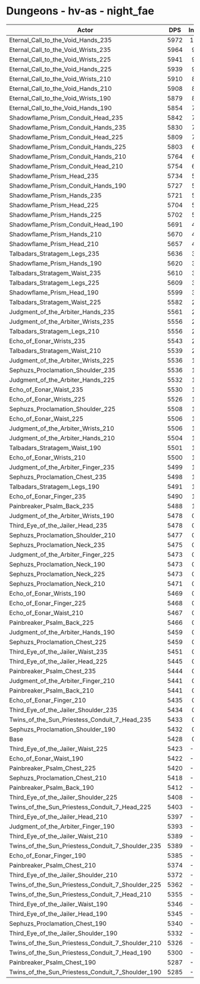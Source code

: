 # Dungeons - hv-as - night_fae
| Actor | DPS | Increase |
|---|:---:|:---:|
|Eternal_Call_to_the_Void_Hands_235|5972|10.01%|
|Eternal_Call_to_the_Void_Wrists_235|5964|9.86%|
|Eternal_Call_to_the_Void_Wrists_225|5941|9.44%|
|Eternal_Call_to_the_Void_Hands_225|5939|9.40%|
|Eternal_Call_to_the_Void_Wrists_210|5910|8.87%|
|Eternal_Call_to_the_Void_Hands_210|5908|8.83%|
|Eternal_Call_to_the_Void_Wrists_190|5879|8.30%|
|Eternal_Call_to_the_Void_Hands_190|5854|7.84%|
|Shadowflame_Prism_Conduit_Head_235|5842|7.62%|
|Shadowflame_Prism_Conduit_Hands_235|5830|7.40%|
|Shadowflame_Prism_Conduit_Head_225|5809|7.01%|
|Shadowflame_Prism_Conduit_Hands_225|5803|6.90%|
|Shadowflame_Prism_Conduit_Hands_210|5764|6.18%|
|Shadowflame_Prism_Conduit_Head_210|5754|6.00%|
|Shadowflame_Prism_Head_235|5734|5.63%|
|Shadowflame_Prism_Conduit_Hands_190|5727|5.50%|
|Shadowflame_Prism_Hands_235|5721|5.39%|
|Shadowflame_Prism_Head_225|5704|5.08%|
|Shadowflame_Prism_Hands_225|5702|5.04%|
|Shadowflame_Prism_Conduit_Head_190|5691|4.84%|
|Shadowflame_Prism_Hands_210|5670|4.45%|
|Shadowflame_Prism_Head_210|5657|4.21%|
|Talbadars_Stratagem_Legs_235|5636|3.82%|
|Shadowflame_Prism_Hands_190|5620|3.53%|
|Talbadars_Stratagem_Waist_235|5610|3.34%|
|Talbadars_Stratagem_Legs_225|5609|3.33%|
|Shadowflame_Prism_Head_190|5599|3.14%|
|Talbadars_Stratagem_Waist_225|5582|2.83%|
|Judgment_of_the_Arbiter_Hands_235|5561|2.44%|
|Judgment_of_the_Arbiter_Wrists_235|5556|2.35%|
|Talbadars_Stratagem_Legs_210|5556|2.35%|
|Echo_of_Eonar_Wrists_235|5543|2.11%|
|Talbadars_Stratagem_Waist_210|5539|2.04%|
|Judgment_of_the_Arbiter_Wrists_225|5536|1.98%|
|Sephuzs_Proclamation_Shoulder_235|5536|1.98%|
|Judgment_of_the_Arbiter_Hands_225|5532|1.91%|
|Echo_of_Eonar_Waist_235|5530|1.87%|
|Echo_of_Eonar_Wrists_225|5526|1.80%|
|Sephuzs_Proclamation_Shoulder_225|5508|1.46%|
|Echo_of_Eonar_Waist_225|5506|1.43%|
|Judgment_of_the_Arbiter_Wrists_210|5506|1.43%|
|Judgment_of_the_Arbiter_Hands_210|5504|1.39%|
|Talbadars_Stratagem_Waist_190|5501|1.34%|
|Echo_of_Eonar_Wrists_210|5500|1.32%|
|Judgment_of_the_Arbiter_Finger_235|5499|1.30%|
|Sephuzs_Proclamation_Chest_235|5498|1.28%|
|Talbadars_Stratagem_Legs_190|5491|1.15%|
|Echo_of_Eonar_Finger_235|5490|1.13%|
|Painbreaker_Psalm_Back_235|5488|1.10%|
|Judgment_of_the_Arbiter_Wrists_190|5478|0.91%|
|Third_Eye_of_the_Jailer_Head_235|5478|0.91%|
|Sephuzs_Proclamation_Shoulder_210|5477|0.89%|
|Sephuzs_Proclamation_Neck_235|5475|0.86%|
|Judgment_of_the_Arbiter_Finger_225|5473|0.82%|
|Sephuzs_Proclamation_Neck_190|5473|0.82%|
|Sephuzs_Proclamation_Neck_225|5473|0.82%|
|Sephuzs_Proclamation_Neck_210|5471|0.78%|
|Echo_of_Eonar_Wrists_190|5469|0.75%|
|Echo_of_Eonar_Finger_225|5468|0.73%|
|Echo_of_Eonar_Waist_210|5467|0.71%|
|Painbreaker_Psalm_Back_225|5466|0.69%|
|Judgment_of_the_Arbiter_Hands_190|5459|0.56%|
|Sephuzs_Proclamation_Chest_225|5459|0.56%|
|Third_Eye_of_the_Jailer_Waist_235|5451|0.41%|
|Third_Eye_of_the_Jailer_Head_225|5445|0.30%|
|Painbreaker_Psalm_Chest_235|5444|0.29%|
|Judgment_of_the_Arbiter_Finger_210|5441|0.23%|
|Painbreaker_Psalm_Back_210|5441|0.23%|
|Echo_of_Eonar_Finger_210|5435|0.12%|
|Third_Eye_of_the_Jailer_Shoulder_235|5434|0.10%|
|Twins_of_the_Sun_Priestess_Conduit_7_Head_235|5433|0.08%|
|Sephuzs_Proclamation_Shoulder_190|5432|0.06%|
|Base|5428|0.00%|
|Third_Eye_of_the_Jailer_Waist_225|5423|-0.10%|
|Echo_of_Eonar_Waist_190|5422|-0.12%|
|Painbreaker_Psalm_Chest_225|5420|-0.16%|
|Sephuzs_Proclamation_Chest_210|5418|-0.19%|
|Painbreaker_Psalm_Back_190|5412|-0.30%|
|Third_Eye_of_the_Jailer_Shoulder_225|5408|-0.38%|
|Twins_of_the_Sun_Priestess_Conduit_7_Head_225|5403|-0.47%|
|Third_Eye_of_the_Jailer_Head_210|5397|-0.58%|
|Judgment_of_the_Arbiter_Finger_190|5393|-0.65%|
|Third_Eye_of_the_Jailer_Waist_210|5389|-0.73%|
|Twins_of_the_Sun_Priestess_Conduit_7_Shoulder_235|5389|-0.73%|
|Echo_of_Eonar_Finger_190|5385|-0.80%|
|Painbreaker_Psalm_Chest_210|5374|-1.00%|
|Third_Eye_of_the_Jailer_Shoulder_210|5372|-1.04%|
|Twins_of_the_Sun_Priestess_Conduit_7_Shoulder_225|5362|-1.23%|
|Twins_of_the_Sun_Priestess_Conduit_7_Head_210|5355|-1.35%|
|Third_Eye_of_the_Jailer_Waist_190|5346|-1.52%|
|Third_Eye_of_the_Jailer_Head_190|5345|-1.54%|
|Sephuzs_Proclamation_Chest_190|5340|-1.63%|
|Third_Eye_of_the_Jailer_Shoulder_190|5332|-1.78%|
|Twins_of_the_Sun_Priestess_Conduit_7_Shoulder_210|5326|-1.89%|
|Twins_of_the_Sun_Priestess_Conduit_7_Head_190|5300|-2.37%|
|Painbreaker_Psalm_Chest_190|5287|-2.61%|
|Twins_of_the_Sun_Priestess_Conduit_7_Shoulder_190|5285|-2.64%|
